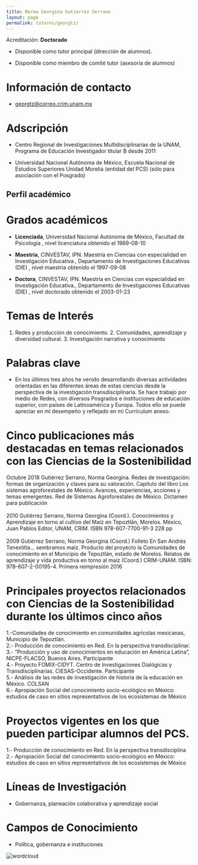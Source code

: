 ```yaml
---
title: Norma Georgina Gutiérrez Serrano
layout: page
permalink: tutores/georgtz/
---
```


Acreditación: **Doctorado**


 - Disponible como tutor principal (dirección de alumnos).


 - Disponible como miembro de comité tutor (asesoría de alumnos)





# Información de contacto

 - <georgtz@correo.crim.unam.mx>





# Adscripción


 - Centro Regional de Investigaciones Multidisciplinarias de la UNAM, Programa de Educación      Investigador titular B desde 2011
 

 - Universidad Nacional Autónoma de México, Escuela Nacional de Estudios Superiores Unidad Morelia (entidad del PCS) (sólo para asociación con el Posgrado)  





## Perfil académico


# Grados académicos


 - **Licenciada**, Universidad Nacional Autónoma de México, Facultad de Psicología , nivel licenciatura obtenido el 1989-08-10

 - **Maestría**,  CINVESTAV, IPN. Maestría en Ciencias con especialidad en Investigación Educativa., Departamento de Investigaciones Educativas (DIE) , nivel maestria obtenido el 1997-09-08

 - **Doctora**,  CINVESTAV, IPN. Maestría en Ciencias con especialidad en Investigación Educativa., Departamento de Investigaciones Educativas (DIE) , nivel doctorado obtenido el 2003-01-23




# Temas de Interés

1. Redes y producción de conocimiento. 2.  Comunidades, aprendizaje y diversidad cultural.  3. Investigación narrativa y conocimiento



# Palabras clave


 - En los últimos tres años he venido desarrollando diversas actividades orientadas en las diferentes áreas de estas ciencias desde la perspectiva de la investigación transdisciplinaria. Se hace trabajo por medio de Redes, con diversos Posgrados e instituciones de educación superior, con países de Latinoamérica  y Europa. Todos ello se puede apreciar en mi desempeño y reflejado en mi Curriculum anexo.




# Cinco publicaciones más destacadas en temas relacionados con las Ciencias de la Sostenibilidad

Octubre 2018 Gutiérrez Serrano, Norma Georgina. Redes de investigación: formas de organización y claves para su valoración. Capítulo del libro Los sistemas agroforestales de México. Avances, experiencias, acciones y temas emergentes. Red de Sistemas Agroforestales de México. Dictamen para publicación<br /><br />2010 Gutiérrez Serrano, Norma Georgina (Coord.). Conocimientos y Aprendizaje en torno al cultivo del Maíz en Tepoztlán, Morelos. México, Juan Pablos Editor, UNAM, CRIM. ISBN 978-607-7700-91-3 228 pp<br /><br />2009 Gutiérrez Serrano, Norma Georgina (Coord.) Folleto En San Andrés Tenextitla... sembramos maíz. Producto del proyecto la Comunidades de conocimiento en el Municipio de Tepoztlán, estado de Morelos. Relatos de aprendizaje y vida productiva en torno al maíz (Coord.) CRIM-UNAM. ISBN: 978-607-2-00195-4.  Primera reimpresión  2016




# Principales proyectos relacionados con Ciencias de la Sostenibilidad durante los últimos cinco años

1.-Comunidades de conocimiento en comunidades agrícolas mexicanas, Municipio de Tepoztlán.<br />2.- Producción de conocimiento en Red. En la perspectiva transdisciplinar.<br />3.- “Producción y uso de conocimientos en educación en América Latina”, NICPE-FLACSO, Buenos Aires. Participante<br />4.- Proyecto FOMIX-CIDYT. Centro de Investigaciones Dialógicas y Transdisciplinarias. CIESAS-Occidente. Participante<br />5.- Análisis de las redes de investigación de historia de la educación en México. COLSAN<br />6.- Apropiación Social del conocimiento socio-ecológico en México: estudios de caso en sitios representativos de los ecosistemas de México<br />




# Proyectos vigentes en los que pueden participar alumnos del PCS.

1.- Producción de conocimiento en Red. En la perspectiva transdisciplina<br />2.- Apropiación Social del conocimiento socio-ecológico en México: estudios de caso en sitios representativos de los ecosistemas de México




# Líneas de Investigación


 - Gobernanza, planeación colaborativa y aprendizaje social





# Campos de Conocimiento

 - Política, gobernanza e instituciones



![wordcloud](https://sostenibilidad.posgrado.unam.mx/media/perfil-academico/269/wordcloud.png)
